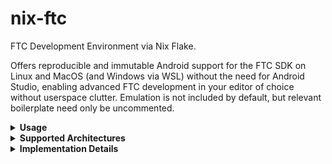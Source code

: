 # nix-ftc
FTC Development Environment via Nix Flake.  

Offers reproducible and immutable Android support for the FTC SDK on Linux and MacOS (and Windows via WSL) without the need for Android Studio, enabling advanced FTC development in your editor of choice without userspace clutter. Emulation is not included by default, but relevant boilerplate need only be uncommented.
<details>
<summary><b>Usage</b></summary>

Note: git is required, though if you're using flake-enabled nix, this is a safe assumption in my book.  

There's several options for initial project bootstrapping. I personally have user scripts copy flakes into my project folders to avoid needing to remember yet another repo name (and I may convert this repo into a template in the future to enable using nix flake init -t), but this is probably more common:  

    git clone https://github.com/camdenboren/nix-ftc.git

Adjust the flake as needed, then:  

    nix develop

This will throw you into a shell-based development environment with Java and the Android SDK. All you'll need to do is open FtcRobotController in your editor of choice, and you're ready to start working in TeamCode/  

Gradlew builds are supported (and necessary for more advanced app modifications), but builds can be omitted if you prefer uploading TeamCode/ via OnBot (in which case you can probably leave out the Android SDK).

Once the dev session is complete, close your editor and leave the shell with:

    exit  
</details>

<details>
<summary><b>Supported Architectures</b></summary>

For Linux, only x86_64 is supported due to upstream. For MacOS, both aarch64 and x86_64 are supported (though x86_64 is untested on my end).
</details>

<details>
<summary><b>Implementation Details</b></summary>

First, Android-Nixpkgs is used for multiple reasons: simple bootstrapping, several supported systems, up-to-date packages, and a functioning emulator.  

Second, Gradlew complains about read-only file systems if the expected versions of tooling are missing from $PATH (expected Nix behavior), so necessary versions are specified.  

Last, the aapt2 binary included in build-tools doesn't support the --source-path arg, so the aapt package from nixpkgs is used in its place.
</details>